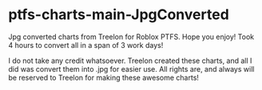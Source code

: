 # ptfs-charts-main-JpgConverted
Jpg converted charts from Treelon for Roblox PTFS. Hope you enjoy! Took 4 hours to convert all in a span of 3 work days!

I do not take any credit whatsoever.
Treelon created these charts, and all I did was convert them into .jpg for easier use.
All rights are, and always will be reserved to Treelon for making these awesome charts!

